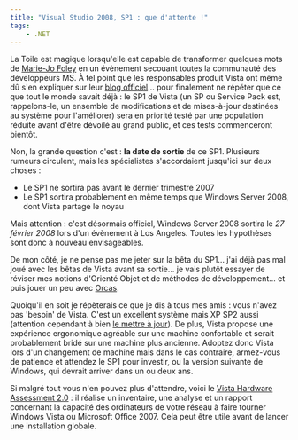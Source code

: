 ```yaml
---
title: "Visual Studio 2008, SP1 : que d'attente !"
tags:
    - .NET
---
```


La Toile est magique lorsqu'elle est capable de transformer quelques mots de
[Marie-Jo Foley](https://en.wikipedia.org/wiki/Mary_Jo_Foley) en un évènement
secouant toutes la communauté des développeurs MS. À tel point que les
responsables produit Vista ont même dû s'en expliquer sur leur
[blog officiel](https://login.live.com/login.srf?wa=wsignin1.0&wtrealm=blogs.technet.com&wreply=https%3a%2f%2fblogs.technet.com%2fb%2fwindows_vista_france%2farchive%2f2007%2f07%2f10%2fla-beta-1-du-sp1-bient-t-disponible.aspx%3fstoAI%3d10&wp=MBI_FED_SSL&wlcxt=microsoft%24microsoft%24microsoft)…
pour finalement ne répéter que ce que tout le monde savait déjà : le SP1 de
Vista (un SP ou Service Pack est, rappelons-le, un ensemble de modifications et
de mises-à-jour destinées au système pour l'améliorer) sera en priorité testé
par une population réduite avant d'être dévoilé au grand public, et ces tests
commenceront bientôt.

Non, la grande question c'est : **la date de sortie** de ce SP1\. Plusieurs
rumeurs circulent, mais les spécialistes s'accordaient jusqu'ici sur deux
choses :

-   Le SP1 ne sortira pas avant le dernier trimestre 2007
-   Le SP1 sortira probablement en même temps que Windows Server 2008, dont
    Vista partage le noyau

Mais attention : c'est désormais officiel, Windows Server 2008 sortira le _27
février 2008_ lors d'un évènement à Los Angeles. Toutes les hypothèses sont donc
à nouveau envisageables.

De mon côté, je ne pense pas me jeter sur la bêta du SP1… j'ai déjà pas mal joué
avec les bêtas de Vista avant sa sortie… je vais plutôt essayer de réviser mes
notions d'Orienté Objet et de méthodes de développement… et puis jouer un peu
avec
[Orcas](https://fr.wikipedia.org/wiki/Microsoft_Visual_Studio#Visual_Studio_2008).

Quoiqu'il en soit je répèterais ce que je dis à tous mes amis : vous n'avez pas
'besoin' de Vista. C'est un excellent système mais XP SP2 aussi (attention
cependant à bien
[le mettre à jour](http://update.microsoft.com/windowsupdate/v6/default.aspx)).
De plus, Vista propose une expérience ergonomique agréable sur une machine
confortable et serait probablement bridé sur une machine plus ancienne. Adoptez
donc Vista lors d'un changement de machine mais dans le cas contraire,
armez-vous de patience et attendez le SP1 pour investir, ou la version suivante
de Windows, qui devrait arriver dans un ou deux ans.

Si malgré tout vous n'en pouvez plus d'attendre, voici le
[Vista Hardware Assessment 2.0](http://www.microsoft.com/en-us/download/details.aspx?id=7826) :
il réalise un inventaire, une analyse et un rapport concernant la capacité des
ordinateurs de votre réseau à faire tourner Windows Vista ou Microsoft Office
2007\. Cela peut être utile avant de lancer une installation globale.
